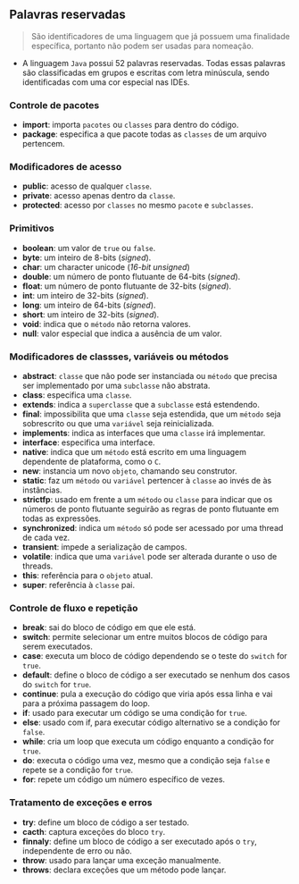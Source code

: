 ## Palavras reservadas

> São identificadores de uma linguagem que já possuem uma finalidade específica, portanto não podem ser usadas para nomeação.

- A linguagem `Java` possui 52 palavras reservadas. Todas essas palavras são classificadas em grupos e escritas com letra minúscula, sendo identificadas com uma cor especial nas IDEs.

### Controle de pacotes

- **import**: importa `pacotes` ou `classes` para dentro do código.
- **package**: especifica a que pacote todas as `classes` de um arquivo pertencem.

### Modificadores de acesso

- **public**: acesso de qualquer `classe`.
- **private**: acesso apenas dentro da `classe`.
- **protected**: acesso por `classes` no mesmo `pacote` e `subclasses`.

### Primitivos

- **boolean**: um valor de `true` ou `false`.
- **byte**: um inteiro de 8-bits (*signed*).
- **char**: um character unicode (*16-bit unsigned*)
- **double**: um número de ponto flutuante de 64-bits (*signed*).
- **float**: um número de ponto flutuante de 32-bits (*signed*).
- **int**: um inteiro de 32-bits (*signed*).
- **long**: um inteiro de 64-bits (*signed*).
- **short**: um inteiro de 32-bits (*signed*).
- **void**: indica que o `método` não retorna valores.
- **null**: valor especial que indica a ausência de um valor.

### Modificadores de classses, variáveis ou métodos

- **abstract**: `classe` que não pode ser instanciada ou `método` que precisa ser implementado por uma `subclasse` não abstrata.
- **class**: especifica uma `classe`.
- **extends**: indica a `superclasse` que a `subclasse` está estendendo.
- **final**: impossibilita que uma `classe` seja estendida, que um `método` seja sobrescrito ou que uma `variável` seja reinicializada.
- **implements**: indica as interfaces que uma `classe` irá implementar.
- **interface**: especifica uma interface.
- **native**: indica que um `método` está escrito em uma linguagem dependente de plataforma, como o `C`.
- **new**: instancia um novo `objeto`, chamando seu construtor.
- **static**: faz um `método` ou `variável` pertencer à `classe` ao invés de às instâncias.
- **strictfp**: usado em frente a um `método` ou `classe` para indicar que os números de ponto flutuante seguirão as regras de ponto flutuante em todas as expressões.
- **synchronized**: indica um `método` só pode ser acessado por uma thread de cada vez.
- **transient**: impede a serialização de campos.
- **volatile**: indica que uma `variável` pode ser alterada durante o uso de threads.
- **this**: referência para o `objeto` atual.
- **super**: referência à `classe` pai.

### Controle de fluxo e repetição

- **break**: sai do bloco de código em que ele está.
- **switch**: permite selecionar um entre muitos blocos de código para serem executados.
- **case**: executa um bloco de código dependendo se o teste do `switch` for `true`.
- **default**: define o bloco de código a ser executado se nenhum dos casos do `switch` for `true`.
- **continue**: pula a execução do código que viria após essa linha e vai para a próxima passagem do loop.
- **if**: usado para executar um código se uma condição for `true`.
- **else**: usado com if, para executar código alternativo se a condição for `false`.
- **while**: cria um loop que executa um código enquanto a condição for `true`.
- **do**: executa o código uma vez, mesmo que a condição seja `false` e repete se a condição for `true`.
- **for**: repete um código um número específico de vezes.

### Tratamento de exceções e erros

- **try**: define um bloco de código a ser testado.
- **cacth**: captura exceções do bloco `try`.
- **finnaly**: define um bloco de código a ser executado após o `try`, independente de erro ou não.
- **throw**: usado para lançar uma exceção manualmente.
- **throws**: declara exceções que um método pode lançar.